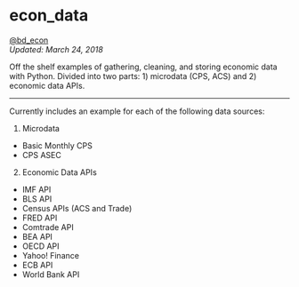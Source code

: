 # econ_data

[@bd_econ](https://twitter.com/bd_econ)<br>
*Updated: March 24, 2018*

Off the shelf examples of gathering, cleaning, and storing economic data with Python. Divided into two parts: 1) microdata (CPS, ACS) and 2) economic data APIs.

-----

Currently includes an example for each of the following data sources:
1) Microdata
* Basic Monthly CPS
* CPS ASEC
2) Economic Data APIs
* IMF API
* BLS API
* Census APIs (ACS and Trade)
* FRED API
* Comtrade API
* BEA API
* OECD API
* Yahoo! Finance
* ECB API
* World Bank API

